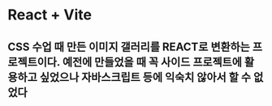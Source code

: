 # React + Vite

## CSS 수업 때 만든 이미지 갤러리를 REACT로 변환하는 프로젝트이다. 예전에 만들었을 때 꼭 사이드 프로젝트에 활용하고 싶었으나 자바스크립트 등에 익숙치 않아서 할 수 없었다
